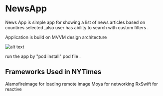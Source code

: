 # NewsApp


News App is simple app for showing  a list of news articles based on countires selected ,also user has ability to search with custom filters . 

Application is build on MVVM design architecture

![alt text](https://lh3.googleusercontent.com/proxy/j4WfKGBUVngnk4IB6gA2pg-pGOY9oDrZIth793-X7HlYff7oodHA-8bOK-bvcFesJDHKesobj_hgYBGM_oo8o-XTmzuKUliArrD5mRZHtByl8ubluv3HF0sAqty3o_9qwIPWQzYBdZHfAE6PUjoBTw7HT6OQ7r-7UvcHlTgUT2q0rh62MT0_65BUjza4qJDys1beHzj3xDDx4-QS1O_LBdg_EKXBQOgLfNBXUWz995_Tcb6I_kdeJKpuvyj-LLPK)

run the app by "pod install" pod file .



## Frameworks Used in NYTimes

Alamofireimage for loading remote image Moya for networking RxSwift for reactive













